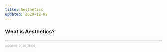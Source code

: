 ```yaml
---
title: Aesthetics
updated: 2020-12-09
---
```


### What is Aesthetics?

---

<sup><sub><font color="#a6a6a6">updated: 2020-11-09</font></sub></sup>